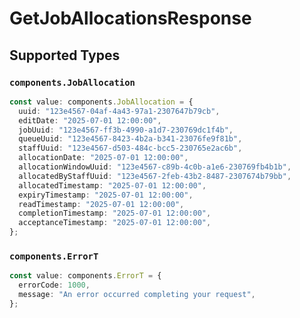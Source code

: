 # GetJobAllocationsResponse


## Supported Types

### `components.JobAllocation`

```typescript
const value: components.JobAllocation = {
  uuid: "123e4567-04af-4a43-97a1-2307647b79cb",
  editDate: "2025-07-01 12:00:00",
  jobUuid: "123e4567-ff3b-4990-a1d7-230769dc1f4b",
  queueUuid: "123e4567-8423-4b2a-b341-23076fe9f81b",
  staffUuid: "123e4567-d503-484c-bcc5-230765e2ac6b",
  allocationDate: "2025-07-01 12:00:00",
  allocationWindowUuid: "123e4567-c89b-4c0b-a1e6-230769fb4b1b",
  allocatedByStaffUuid: "123e4567-2feb-43b2-8487-2307674b79bb",
  allocatedTimestamp: "2025-07-01 12:00:00",
  expiryTimestamp: "2025-07-01 12:00:00",
  readTimestamp: "2025-07-01 12:00:00",
  completionTimestamp: "2025-07-01 12:00:00",
  acceptanceTimestamp: "2025-07-01 12:00:00",
};
```

### `components.ErrorT`

```typescript
const value: components.ErrorT = {
  errorCode: 1000,
  message: "An error occurred completing your request",
};
```

